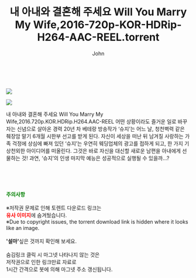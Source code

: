 ﻿---
layout: post
title:  "    내 아내와 결혼해 주세요 Will You Marry My Wife,2016-720p-KOR-HDRip-H264-AAC-REEL.torrent"
author: John
categories: [ 영화 ]
tags: [  ]
image: https://torrentrj56.com/uploadfile/full/a73183a6acd2db5ee15b3d5c920c48f511525e87.jpg"/></p><p><img src="https://torrentrj56.com/uploadfile/full/114d02ce8adea80b68e9dc8191177e562508b7f5.jpg 
description: "    내 아내와 결혼해 주세요 Will You Marry My Wife,2016-720p-KOR-HDRip-H264-AAC-REEL torrent 정보 공유"
toc: true
toc_sticky: true
---

<br>
<p><img src="https://torrentrj56.com/uploadfile/full/a73183a6acd2db5ee15b3d5c920c48f511525e87.jpg"/></p><p><img src="https://torrentrj56.com/uploadfile/full/114d02ce8adea80b68e9dc8191177e562508b7f5.jpg"/></p>
 내 아내와 결혼해 주세요 Will You Marry My Wife,2016.720p.KOR.HDRip.H264.AAC-REEL 어떤 상황이라도 즐거운 일로 바꾸자는 신념으로 살아온 경력 20년 차 베테랑 방송작가 ‘슈지’는 어느 날, 청천벽력 같은 췌장암 말기 6개월 시한부 선고를 받게 된다. 자신이 세상을 떠난 뒤 남겨질 사랑하는 가족 걱정에 상심에 빠져 있던 ‘슈지’는 우연히 웨딩업체의 광고를 접하게 되고, 한 가지 기상천외한 아이디어를 떠올린다. 그것은 바로 자신을 대신할 새로운 남편을 아내에게 선물하는 것! 과연, ‘슈지’의 인생 마지막 예능은 성공적으로 실행될 수 있을까…? 
    
<br><br><br>
<p data-ke-size="size16"><b><span style="color: green;">주의사항</span></b><br /><br />※저작권 문제로 인해 토렌트 다운로드 링크는<br /><b><span style="color: red;">유사 이미지</span></b>에 숨겨뒀습니다.<br />※Due to copyright issues, the torrent download link is hidden where it looks like an image.<br /><br /><b>'설마'</b>싶은 것까지 확인해 보세요.<br /><br />숨김링크 클릭 시 마그넷 나타나지 않는 것은<br />저작권으로 인한 링크만료 자료로<br />1시간 간격으로 봇에 의해 마그넷 주소 갱신됩니다.</p>
